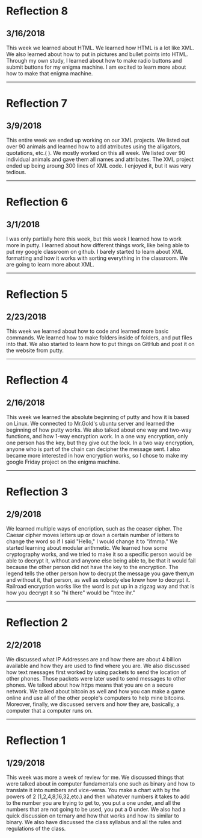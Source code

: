 # Reflection 8
## 3/16/2018
This week we learned about HTML. We learned how HTML is a lot like XML. We also learned about how to put in pictures and bullet points into HTML. Through my own study, I learned about how to make radio buttons and submit buttons for my enigma machine. I am excited to learn more about how to make that enigma machine.


---

# Reflection 7
## 3/9/2018
This entire week we ended up working on our XML projects. We listed out over 90 animals and learned how to add atrributes using the alligators, quotations, etc.( <asdf asdf="asdf"></asdf>). We mostly worked on this all week. We listed over 90 individual animals and gave them all names and attributes. The XML project ended up being aroung 300 lines of XML code. I enjoyed it, but it was very tedious.

---

# Reflection 6
## 3/1/2018
I was only partially here this week, but this week I learned how to work more in putty. I learned about how different things work, like being able to put my google classroom on github. I barely started to learn about XML formatting and how it works with sorting everything in the classroom. We are going to learn more about XML.

---

# Reflection 5
## 2/23/2018
This week we learned about how to code and learned more basic commands. We learned how to make folders inside of folders, and put files into that. We also started to learn how to put things on GitHub and post it on the website from putty.

---

# Reflection 4
## 2/16/2018
This week we learned the absolute beginning of putty and how it is based on Linux. We connected to Mr.Gold's ubuntu server and learned the beginning of how putty works. We also talked about one way and two-way functions, and how 1-way encryption work. In a one way encryption, only one person has the key, but they give out the lock. In a two way encryption, anyone who is part of the chain can decipher the message sent. I also became more interested in how encryption works, so I chose to make my google Friday project on the enigma machine.

---

# Reflection 3
## 2/9/2018
We learned multiple ways of encription, such as the ceaser cipher. The Caesar cipher moves letters up or down a certain number of letters to change the word so if I said "Hello," I would change it to "ifmmp." We started learning about modular arithmetic. We learned how some cryptography works, and we tried to make it so a specific person would be able to decrypt it, without and anyone else being able to, be that it would fail because the other person did not have the key to the encryption. The legend tells the other person how to decrypt the message you gave them,m and without it, that person, as well as nobody else knew how to decrypt it. Railroad encryption works like the word is put up in a zigzag way and that is how you decrypt it so "hi there" would be "htee ihr."

---

# Reflection 2
## 2/2/2018
We discussed what IP Addresses are and how there are about 4 billion available and how they are used to find where you are. We also discussed how text messages first worked by using packets to send the location of other phones. Those packets were later used to send messages to other phones. We talked about how https means that you are on a secure network. We talked about bitcoin as well and how you can make a game online and use all of the other people's computers to help mine bitcoins. Moreover, finally, we discussed servers and how they are, basically, a computer that a computer runs on.

---

# Reflection 1
## 1/29/2018
This week was more a week of review for me. We discussed things that were talked about in computer fundamentals one such as binary and how to translate it into numbers and vice-versa. You make a chart with by the powers of 2 (1,2,4,8,16,32,etc.) and then whatever numbers it takes to add to the number you are trying to get to, you put a one under, and all the numbers that are not going to be used, you put a 0 under. We also had a quick discussion on ternary and how that works and how its similar to binary. We also have discussed the class syllabus and all the rules and regulations of the class.

